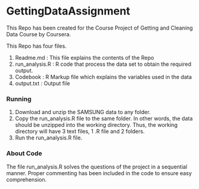GettingDataAssignment
=====================

This Repo has been created for the Course Project of Getting and Cleaning Data Course by Coursera. 

This Repo has four files.

1. Readme.md : This file explains the contents of the Repo
2. run_analysis.R : R code that process the data set to obtain the required output.
3. Codebook : R Markup file which explains the variables used in the data
4. output.txt : Output file

### Running


1. Download and unzip the SAMSUNG data to any folder.
2. Copy the run_analysis.R file to the same folder. In other words, the data should be unzipped into the working directory. Thus, the working directory will have 3 text files, 1 .R file and 2 folders.
3. Run the run_analysis.R file.

### About Code

The file run_analysis.R solves the questions of the project in a sequential manner. Proper commenting has been included in the code to ensure easy comprehension.
